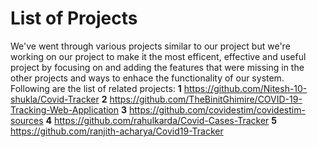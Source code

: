 # List of Projects
We've went through various projects similar to our project but we're working on our project to make it the most efficent, effective and useful project by focusing on and adding the features that were missing in the other projects and ways to enhace the functionality of our system. 
Following are the list of related projects:
**1** https://github.com/Nitesh-10-shukla/Covid-Tracker
**2** https://github.com/TheBinitGhimire/COVID-19-Tracking-Web-Application
**3** https://github.com/covidestim/covidestim-sources
**4** https://github.com/rahulkarda/Covid-Cases-Tracker
**5** https://github.com/ranjith-acharya/Covid19-Tracker
